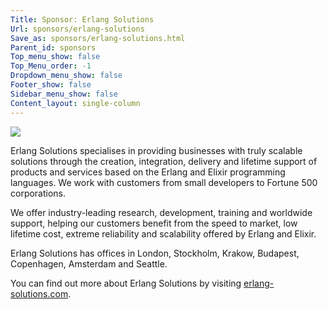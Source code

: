 ```yaml
---
Title: Sponsor: Erlang Solutions
Url: sponsors/erlang-solutions
Save_as: sponsors/erlang-solutions.html
Parent_id: sponsors
Top_menu_show: false
Top_Menu_order: -1
Dropdown_menu_show: false
Footer_show: false
Sidebar_menu_show: false
Content_layout: single-column
---
```


![](/images/logos/erlang-solutions.png)

Erlang Solutions specialises in providing businesses with truly scalable solutions through the creation, integration, delivery and lifetime support of products and services based on the Erlang and Elixir programming languages. We work with customers from small developers to Fortune 500 corporations.

We offer industry-leading research, development, training and worldwide support, helping our customers benefit from the speed to market, low lifetime cost, extreme reliability and scalability offered by Erlang and Elixir.

Erlang Solutions has offices in London, Stockholm, Krakow, Budapest, Copenhagen, Amsterdam and Seattle.

You can find out more about Erlang Solutions by visiting [erlang-solutions.com](http://www.erlang-solutions.com/).
